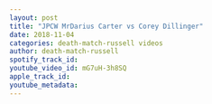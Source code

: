 ```yaml
---
layout: post
title: "JPCW MrDarius Carter vs Corey Dillinger"
date: 2018-11-04
categories: death-match-russell videos
author: death-match-russell
spotify_track_id: 
youtube_video_id: mG7uH-3h8SQ
apple_track_id: 
youtube_metadata: 
---
```

